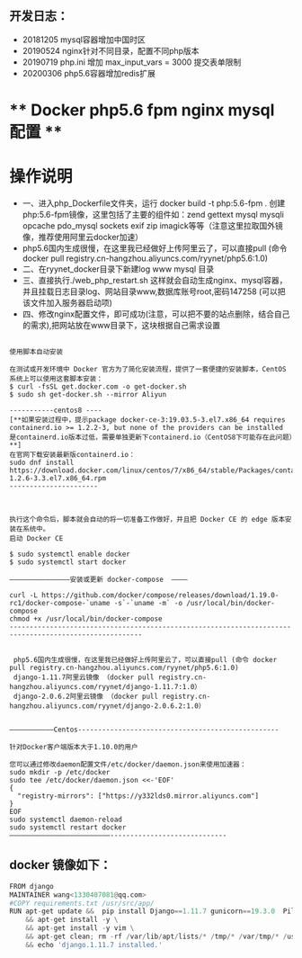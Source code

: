 ## 开发日志： ##
* 20181205  mysql容器增加中国时区 
* 20190524 nginx针对不同目录，配置不同php版本
* 20190719 php.ini 增加 max_input_vars = 3000 提交表单限制
* 20200306 php5.6容器增加redis扩展


# ** Docker php5.6 fpm  nginx  mysql 配置  **   #
#  操作说明 #
*  一、进入php_Dockerfile文件夹，运行 docker build -t php:5.6-fpm .  创建php:5.6-fpm镜像，这里包括了主要的组件如：zend gettext mysql mysqli opcache pdo_mysql sockets exif zip imagick等等（注意这里拉取国外镜像，推荐使用阿里云docker加速）
*  php5.6国内生成很慢，在这里我已经做好上传阿里云了，可以直接pull  (命令 docker pull registry.cn-hangzhou.aliyuncs.com/ryynet/php5.6:1.0)
* 二、在ryynet_docker目录下新建log  www  mysql  目录
* 三、直接执行./web_php_restart.sh 这样就会自动生成nginx、mysql容器，并且挂载日志目录log、网站目录www,数据库账号root,密码147258 (可以把该文件加入服务器启动项)
* 四、修改nginx配置文件，即可成功(注意，可以把不要的站点删除，结合自己的需求),把网站放在www目录下，这块根据自己需求设置


```

使用脚本自动安装

在测试或开发环境中 Docker 官方为了简化安装流程，提供了一套便捷的安装脚本，CentOS 系统上可以使用这套脚本安装：
$ curl -fsSL get.docker.com -o get-docker.sh
$ sudo sh get-docker.sh --mirror Aliyun

-----------centos8 ----
[**如果安装过程中，提示package docker-ce-3:19.03.5-3.el7.x86_64 requires containerd.io >= 1.2.2-3, but none of the providers can be installed 是containerd.io版本过低，需要单独更新下containerd.io（CentOS8下可能存在此问题）**]
在官网下载安装最新版containerd.io：
sudo dnf install https://download.docker.com/linux/centos/7/x86_64/stable/Packages/containerd.io-1.2.6-3.3.el7.x86_64.rpm
----------------------



执行这个命令后，脚本就会自动的将一切准备工作做好，并且把 Docker CE 的 edge 版本安装在系统中。
启动 Docker CE

$ sudo systemctl enable docker
$ sudo systemctl start docker

———————————————安装或更新 docker-compose  ————

curl -L https://github.com/docker/compose/releases/download/1.19.0-rc1/docker-compose-`uname -s`-`uname -m` -o /usr/local/bin/docker-compose
chmod +x /usr/local/bin/docker-compose
-------------------------------------------------------------------------------------------------------


 php5.6国内生成很慢，在这里我已经做好上传阿里云了，可以直接pull (命令 docker pull registry.cn-hangzhou.aliyuncs.com/ryynet/php5.6:1.0)
 django-1.11.7阿里云镜像 （docker pull registry.cn-hangzhou.aliyuncs.com/ryynet/django-1.11.7:1.0）
 django-2.0.6.2阿里云镜像 （docker pull registry.cn-hangzhou.aliyuncs.com/ryynet/django-2.0.6.2:1.0）


———————————Centos--------------------------------------------------

针对Docker客户端版本大于1.10.0的用户

您可以通过修改daemon配置文件/etc/docker/daemon.json来使用加速器：
sudo mkdir -p /etc/docker
sudo tee /etc/docker/daemon.json <<-'EOF'
{
  "registry-mirrors": ["https://y332lds0.mirror.aliyuncs.com"]
}
EOF
sudo systemctl daemon-reload
sudo systemctl restart docker
—————————————————————————-----------------------------

```




## docker 镜像如下： ##
```python
FROM django
MAINTAINER wang<1330407081@qq.com>
#COPY requirements.txt /usr/src/app/
RUN apt-get update &&  pip install Django==1.11.7 gunicorn==19.3.0  Pillow  django-tinymce  django-filebrowser  \
    && apt-get install -y \
    && apt-get install -y vim \
    && apt-get clean; rm -rf /var/lib/apt/lists/* /tmp/* /var/tmp/* /usr/share/doc/* \
    && echo 'django.1.11.7 installed.'
```




